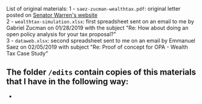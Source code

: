 List of original materials:
1 - `saez-zucman-wealthtax.pdf`: original letter posted on [Senator Warren's website](https://www.warren.senate.gov/download/saez-zucman-wealthtax)   
2 - `wealthtax-simulation.xlsx`: first spreadsheet sent on an email to me by Gabriel Zucman on 01/28/2019 with the subject "Re: How about doing an open policy analysis for your tax proposal?"  
3 - `dataweb.xlsx`: second spreadsheet sent to me on an email by Emmanuel Saez on 02/05/2019 with subject "Re: Proof of concept for OPA - Wealth Tax Case Study"  

The folder `/edits` contain copies of this materials that I have in the following way:   
 -  
 -    
